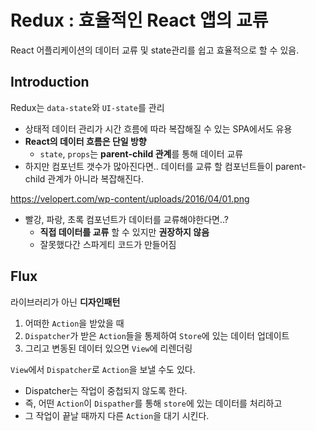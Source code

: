 # Redux : 효율적인 React 앱의 교류
React 어플리케이션의 데이터 교류 및 state관리를 쉽고 효율적으로 할 수 있음.

## Introduction
Redux는 `data-state`와 `UI-state`를 관리
- 상태적 데이터 관리가 시간 흐름에 따라 복잡해질 수 있는 SPA에서도 유용
- **React의 데이터 흐름은 단일 방향**
  - `state`, `props`는 **parent-child 관계**를 통해 데이터 교류
- 하지만 컴포넌트 갯수가 많아진다면.. 데이터를 교류 할 컴포넌트들이 parent-child 관계가 아니라 복잡해진다.

https://velopert.com/wp-content/uploads/2016/04/01.png

- 빨강, 파랑, 초록 컴포넌트가 데이터를 교류해야한다면..?
  - **직접 데이터를 교류** 할 수 있지만 **권장하지 않음**
  - 잘못했다간 스파게티 코드가 만들어짐

## Flux
라이브러리가 아닌 **디자인패턴**
1. 어떠한 `Action`을 받았을 때
2. `Dispatcher`가 받은 `Action`들을 통제하여 `Store`에 있는 데이터 업데이트
3. 그리고 변동된 데이터 있으면 `View`에 리렌더링

`View`에서 `Dispatcher`로 `Action`을 보낼 수도 있다.
- Dispatcher는 작업이 중첩되지 않도록 한다.
- 즉, 어떤 `Action`이 `Dispather`를 통해 `store`에 있는 데이터를 처리하고
- 그 작업이 끝날 때까지 다른 `Action`을 대기 시킨다.
